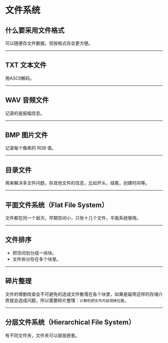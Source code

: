 # 文件系统

## 什么要采用文件格式

可以随便存文件数据，但按格式存会更方便。

---

## TXT 文本文件

用ASCII解码。

---

## WAV 音频文件

记录的是振幅信息。

---

## BMP 图片文件

记录每个像素的 RGB 值。

---

## 目录文件

用来解决多文件问题，存其他文件的信息，比如开头，结尾，创建时间等。

---

## 平面文件系统（Flat File System）

文件都在同一个层次，早期空间小，只有十几个文件，平面系统够用。

---

## 文件排序

- 把空间划分成一块块。
- 文件拆分存在多个块里。

---

## 碎片整理

文件的增删改查会不可避免的造成文件散落在各个块里，如果是磁带这样的存储介质就会造成问题，所以需要碎片整理：`计算机把文件内容调换位置`。

---

## 分层文件系统（Hierarchical File System）

有不同文件夹，文件夹可以层层嵌套。
